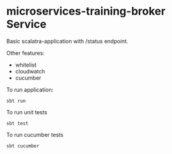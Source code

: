 microservices-training-broker Service
=========================

Basic scalatra-application with /status endpoint.

Other features:
 - whitelist
 - cloudwatch
 - cucumber



To run application:

    sbt run



To run unit tests

    sbt test



To run cucumber tests

    sbt cucumber
